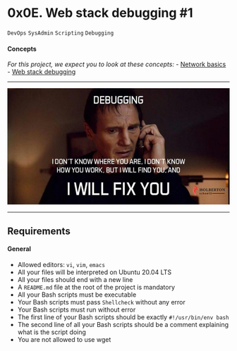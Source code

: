 # 0x0E. Web stack debugging #1

`DevOps`  `SysAdmin`  `Scripting`  `Debugging`

#### Concepts

_For this project, we expect you to look at these concepts:_
	- [Network basics](https://alx-intranet.hbtn.io/concepts/33)
	- [Web stack debugging](https://alx-intranet.hbtn.io/concepts/68)

---
![Debugging](./Assets/B4eeypV.jpg)

---
## Requirements

#### General
- Allowed editors: `vi`, `vim`, `emacs`
- All your files will be interpreted on Ubuntu 20.04 LTS
- All your files should end with a new line
- A `README.md` file at the root of the project is mandatory
- All your Bash scripts must be executable
- Your Bash scripts must pass `Shellcheck` without any error
- Your Bash scripts must run without error
- The first line of your Bash scripts should be exactly `#!/usr/bin/env bash`
- The second line of all your Bash scripts should be a comment explaining what is the script doing
- You are not allowed to use wget
